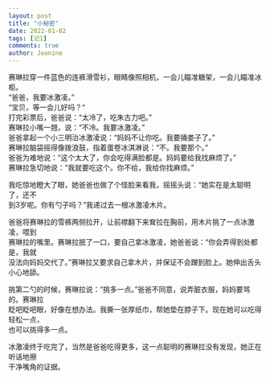```yaml
---
layout: post
title: "小秘密"
date: 2022-01-02 
tags: [记1]
comments: true
author: Jeanine 
---
```

赛琳拉穿一件蓝色的连裤滑雪衫，眼睛像照相机，一会儿瞄准糖架，一会儿瞄准冰柜。  
“爸爸，我要冰激凌。”  
“宝贝，等一会儿好吗？“  
打完彩票后，爸爸说：“太冷了，吃朱古力吧。”  
赛琳拉小嘴一翘，说：“不冷。我要冰激凌。”  
爸爸拿起一个小三明治冰激凌说：“妈妈不让你吃。我要捅娄子了。”  
赛琳拉脑袋摇得像拨浪鼓，指着蛋卷冰淇淋说：“不。我要那个。”  
爸爸为难地说：“这个太大了，你会吃得满脸都是。妈妈要给我找麻烦了。”  
赛琳拉急切地说：“我就要吃这个。你不给，我给你找麻烦。”  

我吃惊地瞪大了眼，她爸爸也做了个怪脸来看我，摇摇头说：“她实在是太聪明了，还不  
到3岁呢。你有勺子吗？”我递过去一根冰激凌木片。  

爸爸将赛琳拉的雪裤两侧拉开，让前襟翻下来耷拉在胸前，用木片挑了一点冰激凌，喂到  
赛琳拉的嘴里。赛琳拉抿了一口，要自己拿冰激凌，她爸爸说：“你会弄得到处都是，我就  
没法向妈妈交代了。”赛琳拉又要求自己拿木片，并保证不会蹭到脸上。她伸出舌头小心地舔。  

挑第二勺的时候，赛琳拉说：“挑多一点。”爸爸不同意，说弄脏衣服，妈妈要骂的。赛琳拉  
眨吧眨吧眼，好像在想办法。我撕一张厚纸巾，帮她垫在脖子下。现在她可以吃得轻松一点，  
也可以挑得多一点。  

冰激凌终于吃完了，当然是爸爸吃得更多，这一点聪明的赛琳拉没有发现，她正在听话地擦  
干净嘴角的证据。
